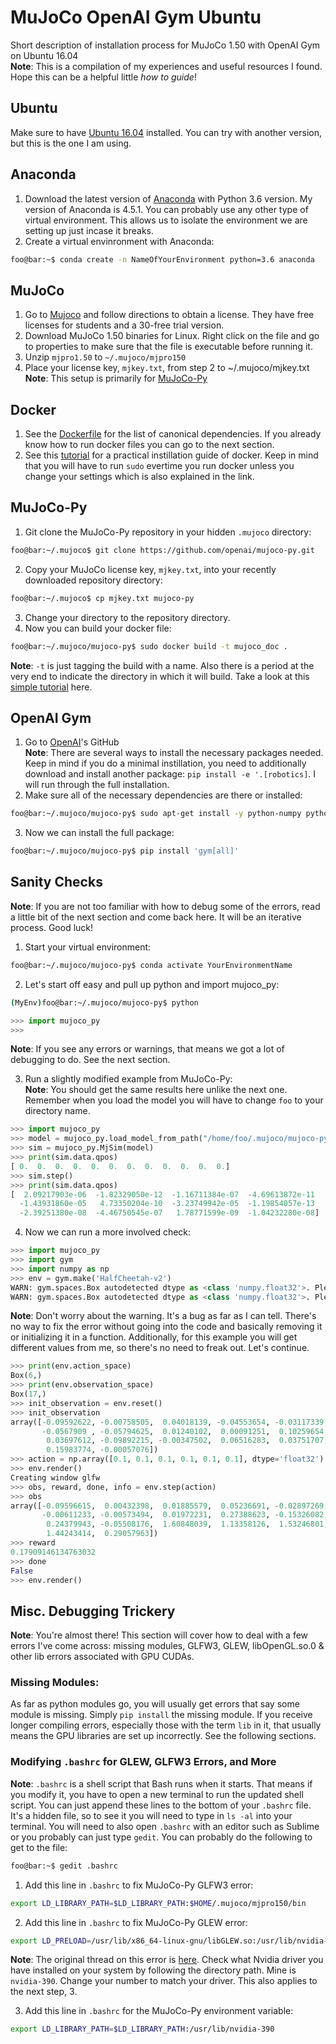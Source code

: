 # MuJoCo OpenAI Gym Ubuntu
Short description of installation process for MuJoCo 1.50 with OpenAI Gym on Ubuntu 16.04  
**Note**: This is a compilation of my experiences and useful resources I found. Hope this can be a helpful little *how to guide*! 

## Ubuntu
Make sure to have [Ubuntu 16.04](https://www.ubuntu.com/download/desktop) installed. You can try with another version, but this is the one I am using.

## Anaconda
1. Download the latest version of [Anaconda](https://www.anaconda.com/download/#linux) with Python 3.6 version. My version of Anaconda is 4.5.1. You can probably use any other type of virtual environment. This allows us to isolate the environment we are setting up just incase it breaks.  
2. Create a virtual envinronment with Anaconda:  
```bash
foo@bar:~$ conda create -n NameOfYourEnvironment python=3.6 anaconda
```

## MuJoCo
1. Go to [Mujoco](https://www.roboti.us/index.html) and follow directions to obtain a license. They have free licenses for students and a 30-free trial version.
2. Download MuJoCo 1.50 binaries for Linux. Right click on the file and go to properties to make sure that the file is executable before running it.
3. Unzip `mjpro1.50` to `~/.mujoco/mjpro150`
4. Place your license key, `mjkey.txt`, from step 2 to ~/.mujoco/mjkey.txt  
**Note**: This setup is primarily for [MuJoCo-Py](https://github.com/openai/mujoco-py#obtaining-the-binaries-and-license-key)

## Docker
1. See the [Dockerfile](https://github.com/openai/mujoco-py/blob/master/Dockerfile) for the list of canonical dependencies. If you already know how to run docker files you can go to the next section.
2. See this [tutorial](https://www.digitalocean.com/community/tutorials/how-to-install-and-use-docker-on-ubuntu-16-04) for a practical instillation guide of docker. Keep in mind that you will have to run `sudo` evertime you run docker unless you change your settings which is also explained in the link.

## MuJoCo-Py
1. Git clone the MuJoCo-Py repository in your hidden `.mujoco` directory:
```bash
foo@bar:~/.mujoco$ git clone https://github.com/openai/mujoco-py.git
```
2. Copy your MuJoCo license key, `mjkey.txt`, into your recently downloaded repository directory:
```bash
foo@bar:~/.mujoco$ cp mjkey.txt mujoco-py
```
3. Change your directory to the repository directory.
4. Now you can build your docker file:
```bash
foo@bar:~/.mujoco/mujoco-py$ sudo docker build -t mujoco_doc .
```
**Note**: `-t` is just tagging the build with a name. Also there is a period at the very end to indicate the directory in which it will build. Take a look at this [simple tutorial](https://deis.com/blog/2015/creating-sharing-first-docker-image/) here.

## OpenAI Gym
1. Go to [OpenAI](https://github.com/openai/gym)'s GitHub  
**Note**: There are several ways to install the necessary packages needed. Keep in mind if you do a minimal instillation, you need to additionally download and install another package: `pip install -e '.[robotics]`. I will run through the full installation.
2. Make sure all of the necessary dependencies are there or installed:
```bash
foo@bar:~/.mujoco/mujoco-py$ sudo apt-get install -y python-numpy python-dev cmake zlib1g-dev libjpeg-dev xvfb libav-tools xorg-dev python-opengl libboost-all-dev libsdl2-dev swig
```
3. Now we can install the full package:
```bash
foo@bar:~/.mujoco/mujoco-py$ pip install 'gym[all]'
```

## Sanity Checks
**Note**: If you are not too familiar with how to debug some of the errors, read a little bit of the next section and come back here. It will be an iterative process. Good luck!
1. Start your virtual environment:
```bash
foo@bar:~/.mujoco/mujoco-py$ conda activate YourEnvironmentName
```
2. Let's start off easy and pull up python and import mujoco_py:
```bash
(MyEnv)foo@bar:~/.mujoco/mujoco-py$ python

```
```python
>>> import mujoco_py
>>>
```
**Note**: If you see any errors or warnings, that means we got a lot of debugging to do. See the next section.  

3. Run a slightly modified example from MuJoCo-Py:  
**Note**: You should get the same results here unlike the next one. Remember when you load the model you will have to change `foo` to your directory name.
```python
>>> import mujoco_py
>>> model = mujoco_py.load_model_from_path("/home/foo/.mujoco/mujoco-py/xmls/claw.xml")
>>> sim = mujoco_py.MjSim(model)
>>> print(sim.data.qpos)
[ 0.  0.  0.  0.  0.  0.  0.  0.  0.  0.  0.  0.]
>>> sim.step()
>>> print(sim.data.qpos)
[  2.09217903e-06  -1.82329050e-12  -1.16711384e-07  -4.69613872e-11
  -1.43931860e-05   4.73350204e-10  -3.23749942e-05  -1.19854057e-13
  -2.39251380e-08  -4.46750545e-07   1.78771599e-09  -1.04232280e-08]
```
4. Now we can run a more involved check:
```python
>>> import mujoco_py
>>> import gym
>>> import numpy as np
>>> env = gym.make('HalfCheetah-v2')
WARN: gym.spaces.Box autodetected dtype as <class 'numpy.float32'>. Please provide explicit dtype.
WARN: gym.spaces.Box autodetected dtype as <class 'numpy.float32'>. Please provide explicit dtype.
```
**Note**: Don't worry about the warning. It's a bug as far as I can tell. There's no way to fix the error without going into the code and basically removing it or initializing it in a function. Additionally, for this example you will get different values from me, so there's no need to freak out. Let's continue.
```python
>>> print(env.action_space)
Box(6,)
>>> print(env.observation_space)
Box(17,)
>>> init_observation = env.reset()
>>> init_observation
array([-0.09592622, -0.00758505,  0.04018139, -0.04553654, -0.03117339,
       -0.0567909 , -0.05794625,  0.01240102,  0.00091251,  0.10259654,
        0.03697612, -0.09892215, -0.00347502,  0.06516283,  0.03751707,
        0.15983774, -0.00057076])
>>> action = np.array([0.1, 0.1, 0.1, 0.1, 0.1, 0.1], dtype='float32')
>>> env.render()
Creating window glfw
>>> obs, reward, done, info = env.step(action)
>>> obs
array([-0.09596615,  0.00432398,  0.01885579,  0.05236691, -0.02897269,
       -0.00611233, -0.00573494,  0.01972231,  0.27388623, -0.15326082,
        0.24379943, -0.05508176,  1.60848039,  1.13358126,  1.53246801,
        1.44243414,  0.29057963])
>>> reward
0.17909146134763032
>>> done
False
>>> env.render()
```

## Misc. Debugging Trickery
**Note**: You're almost there! This section will cover how to deal with a few errors I've come across: missing modules, GLFW3, GLEW, libOpenGL.so.0 & other lib errors associated with GPU CUDAs.

### Missing Modules:  
As far as python modules go, you will usually get errors that say some module is missing. Simply `pip install` the missing module. If you receive longer compiling errors, especially those with the term `lib` in it, that usually means the GPU libraries are set up incorrectly. See the following sections.

### Modifying `.bashrc` for GLEW, GLFW3 Errors, and More
**Note**: `.bashrc` is a shell script that Bash runs when it starts. That means if you modify it, you have to open a new terminal to run the updated shell script. You can just append these lines to the bottom of your `.bashrc` file. It's a hidden file, so to see it you will need to type in `ls -al` into your terminal. You will need to also open `.bashrc` with an editor such as Sublime or you probably can just type `gedit`. You can probably do the following to get to the file:
```bash
foo@bar:~$ gedit .bashrc
```
1. Add this line in `.bashrc` to fix MuJoCo-Py GLFW3 error:
```bash
export LD_LIBRARY_PATH=$LD_LIBRARY_PATH:$HOME/.mujoco/mjpro150/bin
```
2. Add this line in `.bashrc` to fix MuJoCo-Py GLEW error:
```bash
export LD_PRELOAD=/usr/lib/x86_64-linux-gnu/libGLEW.so:/usr/lib/nvidia-390/libGL.so
```
**Note**: The original thread on this error is [here](https://github.com/openai/mujoco-py/pull/145). Check what Nvidia driver you have installed on your system by following the directory path. Mine is `nvidia-390`. Change your number to match your driver. This also applies to the next step, 3.

3. Add this line in `.bashrc` for the MuJoCo-Py environment variable:
```bash
export LD_LIBRARY_PATH=$LD_LIBRARY_PATH:/usr/lib/nvidia-390
```

